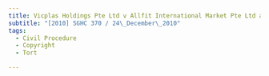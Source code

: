 ```yaml
---
title: Vicplas Holdings Pte Ltd v Allfit International Market Pte Ltd and others
subtitle: "[2010] SGHC 370 / 24\_December\_2010"
tags:
  - Civil Procedure
  - Copyright
  - Tort

---
```


